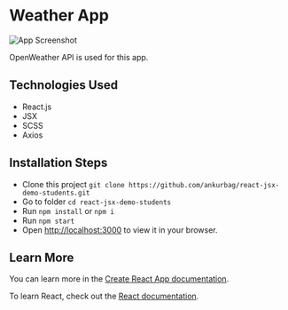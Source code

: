 # Weather App

![App Screenshot](<Screenshot 2024-06-08 at 10.23.50 AM.png>)

OpenWeather API is used for this app.

## Technologies Used

- React.js
- JSX
- SCSS
- Axios

## Installation Steps

- Clone this project `git clone https://github.com/ankurbag/react-jsx-demo-students.git`
- Go to folder `cd react-jsx-demo-students`
- Run `npm install` or `npm i`
- Run `npm start`
- Open [http://localhost:3000](http://localhost:3000) to view it in your browser.

## Learn More

You can learn more in the [Create React App documentation](https://facebook.github.io/create-react-app/docs/getting-started).

To learn React, check out the [React documentation](https://reactjs.org/).